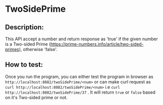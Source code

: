 # TwoSidePrime

## Description:

This API accept a number and return response as 'true' if the given number is a Two-sided Prime 
(https://prime-numbers.info/article/two-sided-primes), otherwise 'false'.

## How to test:
Once you run the program, you can either test the program in browser as `http://localhost:8082/twoSidePrime/<num>` 
or can make curl request as
`curl http://localhost:8082/twoSidePrime/<num>` i.e 
`curl http://localhost:8082/twoSidePrime/37` . It will return `true` or `false` based on it's Two-sided prime or not. 
